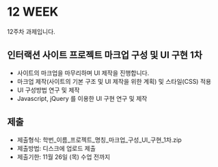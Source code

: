 # 12 WEEK

12주차 과제입니다.

## 인터랙션 사이트 프로젝트 마크업 구성 및 UI 구현 1차

- 사이트의 마크업을 마무리하며 UI 제작을 진행합니다.
- 마크업 제작(사이트의 기본 구조 및 UI 제작을 위한 계획) 및 스타일(CSS) 적용
- UI 구성방법 연구 및 제작
- Javascript, jQuery 를 이용한 UI 구현 연구 및 제작

## 제출

- 제출형식: 학번_이름_프로젝트_명칭_마크업_구성_UI_구현_1차.zip
- 제출방법: 디스크에 업로드 제출
- 제출기한: 11월 26일 (목) 수업 전까지